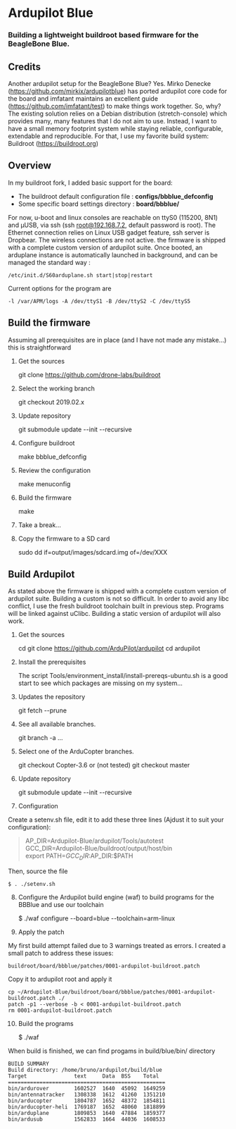 # Ardupilot Blue
### Building a lightweight buildroot based firmware for the BeagleBone Blue.


## Credits
Another ardupilot setup for the BeagleBone Blue?
Yes. Mirko Denecke (https://github.com/mirkix/ardupilotblue) has ported
ardupilot core code for the board and imfatant maintains an excellent guide 
(https://github.com/imfatant/test) to make things work together.
So, why? The existing solution relies on a Debian distribution
(stretch-console) which provides many, many features that I do not aim to use.
Instead, I want to have a small memory footprint system while staying
reliable, configurable, extendable and reproducible.
For that, I use my favorite build system: Buildroot (https://buildroot.org)

## Overview
In my buildroot fork, I added basic support for the board:
 
- The buildroot default configuration file : **configs/bbblue_defconfig**
- Some specific board settings directory   : **board/bbblue/**

For now, u-boot and linux consoles are reachable on ttyS0 (115200, 8N1) and
µUSB, via ssh (ssh root@192.168.7.2, default password is root). The Ethernet
connection relies on Linux USB gadget feature, ssh server is Dropbear. The
wireless connections are not active. the firmware is shipped with a complete
custom version of ardupilot suite.
Once booted, an arduplane instance is automatically launched in background,
and can be managed the standard way :

	/etc/init.d/S60arduplane.sh start|stop|restart

  Current options for the program are
  
	-l /var/APM/logs -A /dev/ttyS1 -B /dev/ttyS2 -C /dev/ttyS5

## Build the firmware

Assuming all prerequisites are in place (and I have not made any mistake...) this is straightforward

1) Get the sources

	git clone https://github.com/drone-labs/buildroot

2) Select the working branch

	git checkout 2019.02.x

3) Update repository

	git submodule update --init --recursive

4) Configure buildroot

	make bbblue_defconfig

5) Review the configuration

	make menuconfig

5) Build the firmware

	make

6) Take a break...

7) Copy the firmware to a SD card

	sudo dd if=output/images/sdcard.img of=/dev/XXX


## Build Ardupilot
As stated above the firmware is shipped with a complete custom version of ardupilot suite.
Building a custom is not so difficult. In order to avoid any libc conflict, I use the fresh
buildroot toolchain built in previous step. Programs will be linked against uClibc.
Building a static version of ardupilot will also work.

1) Get the sources

	cd
	git clone https://github.com/ArduPilot/ardupilot
		cd ardupilot
    
2)  Install the prerequisites

	The script Tools/environment_install/install-prereqs-ubuntu.sh is a good
	start to see which packages are missing on my system...
    
3) Updates the repository

	git fetch --prune
    
4) See all available branches.

	git branch -a
	...

5) Select one of the ArduCopter branches.

	git checkout Copter-3.6
	or (not tested)
	git checkout master

6) Update repository

	git submodule update --init --recursive

7) Configuration

Create a setenv.sh file, edit it to add these three lines (Ajdust it to suit your configuration):

> AP_DIR=Ardupilot-Blue/ardupilot/Tools/autotest  
> GCC_DIR=Ardupilot-Blue/buildroot/output/host/bin  
> export PATH=$GCC_DIR:$AP_DIR:$PATH  

Then, source the file

	$ . ./setenv.sh
 
8) Configure the Ardupilot build engine (waf) to build programs for the BBBlue and use our toolchain

	$ ./waf configure --board=blue --toolchain=arm-linux

9) Apply the patch

My first build attempt failed due to 3 warnings treated as errors.
I created a small patch to address these issues:

	buildroot/board/bbblue/patches/0001-ardupilot-buildroot.patch

Copy it to ardupilot root and apply it
 
	cp ~/Ardupilot-Blue/buildroot/board/bbblue/patches/0001-ardupilot-buildroot.patch ./
	patch -p1 --verbose -b < 0001-ardupilot-buildroot.patch
	rm 0001-ardupilot-buildroot.patch

10) Build the programs

	$ ./waf
 
When build is finished, we can find progams in build/blue/bin/ directory

	BUILD SUMMARY  
	Build directory: /home/bruno/ardupilot/build/blue  
	Target               text     Data  BSS    Total  
	==================================================  
	bin/ardurover        1602527  1640  45092  1649259  
	bin/antennatracker   1308338  1612  41260  1351210  
	bin/arducopter       1804787  1652  48372  1854811  
	bin/arducopter-heli  1769187  1652  48060  1818899  
	bin/arduplane        1809853  1640  47884  1859377  
	bin/ardusub          1562833  1664  44036  1608533  






